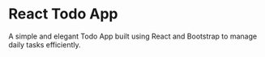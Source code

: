 # React Todo App
 A simple and elegant Todo App built using React and Bootstrap to manage daily tasks efficiently.

